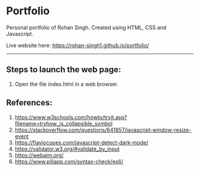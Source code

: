 # Portfolio
Personal portfolio of Rohan Singh. Created using HTML, CSS and Javascript.

Live website here: https://rohan-singh1.github.io/portfolio/

---

## Steps to launch the web page:
1. Open the file index.html in a web browser.

## References:
1. https://www.w3schools.com/howto/tryit.asp?filename=tryhow_js_collapsible_symbol
2. https://stackoverflow.com/questions/641857/javascript-window-resize-event
3. https://flaviocopes.com/javascript-detect-dark-mode/
4. https://validator.w3.org/#validate_by_input
5. https://webaim.org/
6. https://www.piliapp.com/syntax-check/es6/
